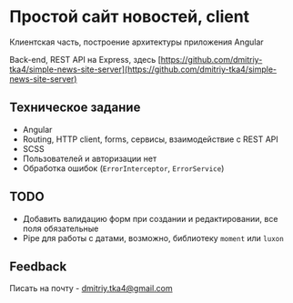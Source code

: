 # Простой сайт новостей, client

Клиентская часть, построение архитектуры приложения Angular

Back-end, REST API на Express, здесь [https://github.com/dmitriy-tka4/simple-news-site-server](https://github.com/dmitriy-tka4/simple-news-site-server)

## Техническое задание

* Angular
* Routing, HTTP client, forms, сервисы, взаимодействие с REST API
* SCSS
* Пользователей и авторизации нет
* Обработка ошибок (`ErrorInterceptor`, `ErrorService`)

## TODO

* Добавить валидацию форм при создании и редактировании, все поля обязательные
* Pipe для работы с датами, возможно, библиотеку `moment` или `luxon`

## Feedback

Писать на почту - dmitriy.tka4@gmail.com
